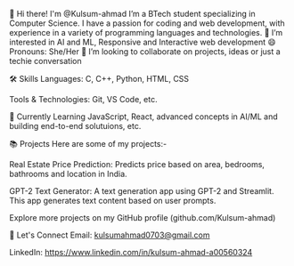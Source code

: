 👋 Hi there! I'm @Kulsum-ahmad
I’m a BTech student specializing in Computer Science. I have a passion for coding and web development, with experience in a variety of programming languages and technologies.
👀 I’m interested in AI and ML, Responsive and Interactive web development 
😄 Pronouns: She/Her
💞️ I’m looking to collaborate on projects, ideas or just a techie conversation

🛠 Skills
Languages: C, C++, Python, HTML, CSS

Tools & Technologies: Git, VS Code, etc.

🌱 Currently Learning
JavaScript, React, advanced concepts in AI/ML and building end-to-end solutuions, etc.

📚 Projects
Here are some of my projects:-

Real Estate Price Prediction: Predicts price based on area, bedrooms, bathrooms and location in India.

GPT-2 Text Generator: A text generation app using GPT-2 and Streamlit. This app generates text content based on user prompts.

Explore more projects on my GitHub profile (github.com/Kulsum-ahmad)

🤝 Let's Connect
Email: kulsumahmad0703@gmail.com

LinkedIn: https://www.linkedin.com/in/kulsum-ahmad-a00560324
